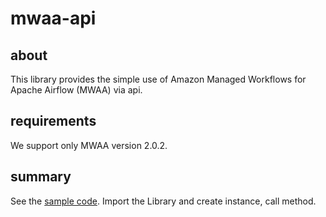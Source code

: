 # mwaa-api

## about
This library provides the simple use of Amazon Managed Workflows for Apache Airflow (MWAA) via api.


## requirements
We support only MWAA version 2.0.2.


## summary
See the [sample code](./src/main.py).
Import the Library and create instance, call method.